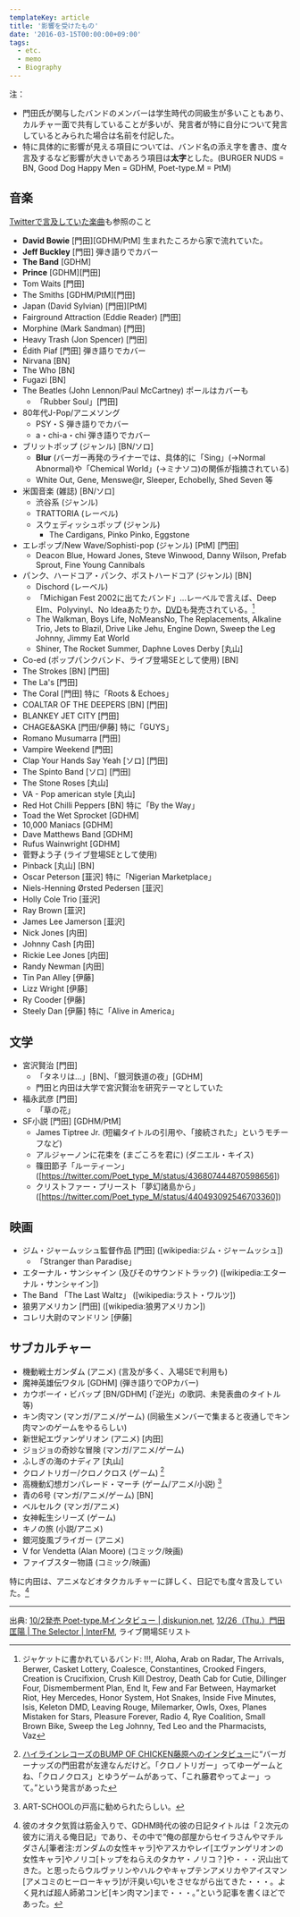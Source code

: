 ```yaml
---
templateKey: article
title: '影響を受けたもの'
date: '2016-03-15T00:00:00+09:00'
tags:
  - etc.
  - memo
  - Biography
---
```

注：

* 門田氏が関与したバンドのメンバーは学生時代の同級生が多いこともあり、カルチャー面で共有していることが多いが、発言者が特に自分について発言しているとみられた場合は名前を付記した。
* 特に具体的に影響が見える項目については、バンド名の添え字を書き、度々言及するなど影響が大きいであろう項目は**太字**とした。(BURGER NUDS = BN, Good Dog Happy Men = GDHM, Poet-type.M = PtM)

## 音楽

[Twitterで言及していた楽曲](/articles/2016-11-30-000000)も参照のこと

* **David Bowie** [門田][GDHM/PtM] 生まれたころから家で流れていた。
* **Jeff Buckley** [門田] 弾き語りでカバー
* **The Band** [GDHM]
* **Prince** [GDHM][門田]
* Tom Waits [門田]
* The Smiths [GDHM/PtM][門田]
* Japan (David Sylvian) [門田][PtM]
* Fairground Attraction (Eddie Reader) [門田]
* Morphine (Mark Sandman) [門田]
* Heavy Trash (Jon Spencer) [門田]
* Édith Piaf [門田] 弾き語りでカバー
* Nirvana [BN]
* The Who [BN]
* Fugazi [BN]
* The Beatles (John Lennon/Paul McCartney) ポールはカバーも
  * 「Rubber Soul」[門田]
* 80年代J-Pop/アニメソング
  * PSY・S 弾き語りでカバー
  * a・chi-a・chi 弾き語りでカバー
* ブリットポップ (ジャンル) [BN/ソロ]
  * **Blur** (バーガー再発のライナーでは、具体的に「Sing」(→Normal Abnormal)や「Chemical World」(→ミナソコ)の関係が指摘されている)
  * White Out, Gene, Menswe@r, Sleeper, Echobelly, Shed Seven 等
* 米国音楽 (雑誌) [BN/ソロ]
  * 渋谷系 (ジャンル)
  * TRATTORIA (レーベル)
  * スウェディッシュポップ (ジャンル)
    * The Cardigans, Pinko Pinko, Eggstone
* エレポップ/New Wave/Sophisti-pop (ジャンル) [PtM] [門田]
  * Deacon Blue, Howard Jones, Steve Winwood, Danny Wilson, Prefab Sprout, Fine Young Cannibals
* パンク、ハードコア・パンク、ポストハードコア (ジャンル) [BN]
  * Dischord (レーベル)
  * 「Michigan Fest 2002に出てたバンド」…レーベルで言えば、Deep Elm、Polyvinyl、No Ideaあたりか。[DVD](http://www.amazon.co.jp/dp/B00006SFLQ)も発売されている。[^1]
  * The Walkman, Boys Life, NoMeansNo, The Replacements, Alkaline Trio, Jets to Blazil, Drive Like Jehu, Engine Down, Sweep the Leg Johnny, Jimmy Eat World
  * Shiner, The Rocket Summer, Daphne Loves Derby [丸山]
* Co-ed (ポップパンクバンド、ライブ登場SEとして使用) [BN]
* The Strokes [BN] [門田]
* The La's [門田]
* The Coral [門田] 特に「Roots & Echoes」
* COALTAR OF THE DEEPERS [BN] [門田]
* BLANKEY JET CITY [門田]
* CHAGE&ASKA [門田/伊藤] 特に「GUYS」
* Romano Musumarra [門田]
* Vampire Weekend [門田]
* Clap Your Hands Say Yeah [ソロ] [門田]
* The Spinto Band [ソロ] [門田]
* The Stone Roses [丸山]
* VA - Pop american style [丸山]
* Red Hot Chilli Peppers [BN] 特に「By the Way」
* Toad the Wet Sprocket [GDHM]
* 10,000 Maniacs [GDHM]
* Dave Matthews Band [GDHM]
* Rufus Wainwright [GDHM]
* 菅野よう子 (ライブ登場SEとして使用)
* Pinback [丸山] [BN]
* Oscar Peterson [韮沢] 特に「Nigerian Marketplace」
* Niels-Henning Ørsted Pedersen [韮沢]
* Holly Cole Trio [韮沢]
* Ray Brown [韮沢]
* James Lee Jamerson [韮沢]
* Nick Jones [内田]
* Johnny Cash [内田]
* Rickie Lee Jones [内田]
* Randy Newman [内田]
* Tin Pan Alley [伊藤]
* Lizz Wright [伊藤]
* Ry Cooder [伊藤]
* Steely Dan [伊藤] 特に「Alive in America」

## 文学

* 宮沢賢治 [門田]
  * 「タネリは…」[BN]、「銀河鉄道の夜」[GDHM]
  * 門田と内田は大学で宮沢賢治を研究テーマとしていた
* 福永武彦 [門田]
  * 「草の花」
* SF小説 [門田] [GDHM/PtM]
  * James Tiptree Jr. (短編タイトルの引用や、「接続された」というモチーフなど)
  * アルジャーノンに花束を (まごころを君に) (ダニエル・キイス)
  * 篠田節子「ルーティーン」 ([https://twitter.com/Poet_type_M/status/436807444870598656])
  * クリストファー・プリースト「夢幻諸島から」 ([https://twitter.com/Poet_type_M/status/440493092546703360])


## 映画

* ジム・ジャームッシュ監督作品 [門田] ([wikipedia:ジム・ジャームッシュ])
  * 「Stranger than Paradise」
* エターナル・サンシャイン (及びそのサウンドトラック) ([wikipedia:エターナル・サンシャイン])
* The Band 「The Last Waltz」 ([wikipedia:ラスト・ワルツ])
* 狼男アメリカン [門田] ([wikipedia:狼男アメリカン])
* コレリ大尉のマンドリン [伊藤]

## サブカルチャー

* 機動戦士ガンダム (アニメ) (言及が多く、入場SEで利用も)
* 魔神英雄伝ワタル [GDHM] (弾き語りでOPカバー)
* カウボーイ・ビバップ [BN/GDHM] (「逆光」の歌詞、未発表曲のタイトル等)
* キン肉マン (マンガ/アニメ/ゲーム) (同級生メンバーで集まると夜通しでキン肉マンのゲームをやるらしい)
* 新世紀エヴァンゲリオン (アニメ) [内田]
* ジョジョの奇妙な冒険 (マンガ/アニメ/ゲーム)
* ふしぎの海のナディア [丸山]
* クロノトリガー/クロノクロス (ゲーム) [^2]
* 高機動幻想ガンパレード・マーチ (ゲーム/アニメ/小説) [^3]
* 青の6号 (マンガ/アニメ/ゲーム) [BN]
* ベルセルク (マンガ/アニメ)
* 女神転生シリーズ (ゲーム)
* キノの旅 (小説/アニメ)
* 銀河旋風ブライガー (アニメ)
* V for Vendetta (Alan Moore) (コミック/映画)
* ファイブスター物語 (コミック/映画)

特に内田は、アニメなどオタクカルチャーに詳しく、日記でも度々言及していた。[^4]

---

出典: [10/2発売 Poet-type.Mインタビュー | diskunion.net](http://diskunion.net/jp/ct/news/article/2/40196), [12/26（Thu.）門田匡陽 | The Selector | InterFM](http://www.interfm.co.jp/selector/blog/?p=1577), ライブ開場SEリスト

[^1]: ジャケットに書かれているバンド: !!!, Aloha, Arab on Radar, The Arrivals, Berwer, Casket Lottery, Coalesce, Constantines, Crooked Fingers, Creation is Crucifixion, Crush Kill Destroy, Death Cab for Cutie, Dillinger Four, Dismemberment Plan, End It, Few and Far Between, Haymarket Riot, Hey Mercedes, Honor System, Hot Snakes, Inside Five Minutes, Isis, Keleton DMD, Leaving Rouge, Milemarker, Owls, Oxes, Planes Mistaken for Stars, Pleasure Forever, Radio 4, Rye Coalition, Small Brown Bike, Sweep the Leg Johnny, Ted Leo and the Pharmacists, Vaz

[^2]: [ハイラインレコーズのBUMP OF CHICKEN藤原へのインタビュー](http://web.archive.org/web/20070216060811/http://www.highline.co.jp/interview/bump_of_chicken.html)に<q>バーガーナッズの門田君が友達なんだけど。「クロノトリガー」ってゆーゲームとね、「クロノクロス」とゆうゲームがあって、「これ藤君やってよー」って。</q>という発言があった

[^3]: ART-SCHOOLの戸高に勧められたらしい。

[^4]: 彼のオタク気質は筋金入りで、GDHM時代の彼の日記タイトルは「２次元の彼方に消える俺日記」であり、その中で<q cite="http://web.archive.org/web/20071011162523/http://gooddoghappymen.com/diary/2006/12/">俺の部屋からセイラさんやマチルダさん[筆者注:ガンダムの女性キャラ]やアスカやレイ[エヴァンゲリオンの女性キャラ]やノリコ[トップをねらえのタカヤ・ノリコ？]や・・・沢山出てきた。と思ったらウルヴァリンやハルクやキャプテンアメリカやアイスマン[アメコミのヒーローキャラ]が汗臭い匂いをさせながら出てきた・・・。よく見れば超人師弟コンビ[キン肉マン]まで・・・。</q>という記事を書くほどであった。
